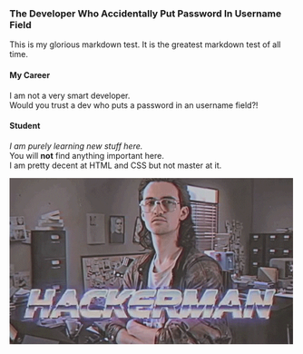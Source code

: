 ### The Developer Who Accidentally Put Password In Username Field

This is my glorious markdown test.
It is the greatest markdown test of all time.

#### My Career

I am not a very smart developer.<br> Would you trust a dev who puts a password in an username field?!

#### Student

_I am purely learning new stuff here._ <br>
You will **not** find anything important here.<br>
I am pretty decent at HTML and CSS but not master at it.

![Hackerman][hack]

[hack]: testfolder/hackerman.gif
